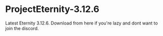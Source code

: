 # ProjectEternity-3.12.6
Latest Eternity 3.12.6. Download from here if you're lazy and dont want to join the discord.
